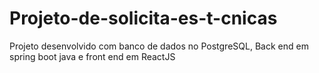 # Projeto-de-solicita-es-t-cnicas
Projeto desenvolvido com banco de dados no PostgreSQL, Back end em spring boot java e front end em ReactJS 
